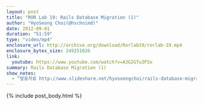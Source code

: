 ```yaml
---
layout: post
title: "ROR Lab 19: Rails Database Migration (1)"
author: "HyoSeong Choi(@hschoimd)"
date: 2012-09-01
duration: "51:59"
type: "video/mp4"
enclosure_url: http://archive.org/download/Rorlab19/rorlab-19.mp4
enclosure_bytes_size: 249251026
link:
  youtube: https://www.youtube.com/watch?v=A3G2GTu3P3o
summary: Rails Database Migration (1)
show_notes:
  - "발표자료 http://www.slideshare.net/hyoseongchoi/rails-database-migration-season-2"
---
```


{% include post_body.html %}
